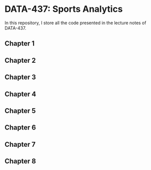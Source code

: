 # DATA-437: Sports Analytics

In this repository, I store all the code presented in the lecture notes of DATA-437.

## Chapter 1 

## Chapter 2

## Chapter 3

## Chapter 4

## Chapter 5

## Chapter 6

## Chapter 7

## Chapter 8
